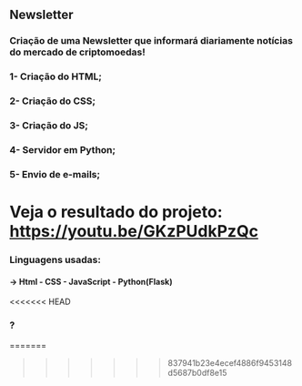 ## Newsletter 
### Criação de uma Newsletter que informará diariamente notícias do mercado de criptomoedas!

### 1- Criação do HTML;
### 2- Criação do CSS;
### 3- Criação do JS;
### 4- Servidor em Python;
### 5- Envio de e-mails;


# Veja o resultado do projeto: https://youtu.be/GKzPUdkPzQc


### Linguagens usadas:
#### -> Html - CSS - JavaScript - Python(Flask)

<<<<<<< HEAD
### ?
=======

>>>>>>> 837941b23e4ecef4886f9453148d5687b0df8e15

